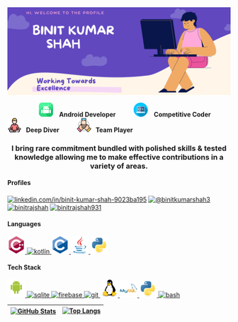 
<img src = "https://github.com/binitrajshah7/binitrajshah7/blob/main/Resource/bannerImage.png">

&nbsp; &nbsp; &nbsp; &nbsp; &nbsp; &nbsp; &nbsp;&nbsp; &nbsp; &nbsp;![android logo](https://github.com/binitrajshah7/binitrajshah7/blob/main/Resource/androidLogo.png) **&nbsp; &nbsp;Android Developer &nbsp; &nbsp; &nbsp;&nbsp; &nbsp; &nbsp;** ![android logo](https://github.com/binitrajshah7/binitrajshah7/blob/main/Resource/programmingLogo.png) **&nbsp; &nbsp;Competitive Coder &nbsp; &nbsp; &nbsp;&nbsp; &nbsp; &nbsp;** ![android logo](https://github.com/binitrajshah7/binitrajshah7/blob/main/Resource/deepDiverLogo.png)**&nbsp; &nbsp;Deep Diver &nbsp; &nbsp; &nbsp;&nbsp; &nbsp; &nbsp;** ![android logo](https://github.com/binitrajshah7/binitrajshah7/blob/main/Resource/teamPlayerLogo.png)**&nbsp; &nbsp;Team Player**

<h3 align="center">I bring rare commitment bundled with polished skills & tested knowledge allowing me to make effective contributions in a variety of areas.</h3>

#### Profiles

<p align="left">
<a href="https://www.linkedin.com/in/binit-kumar-shah-9023ba195?lipi=urn%3Ali%3Apage%3Ad_flagship3_profile_view_base_contact_details%3BHETMX3ANQXKv5UtSjq7V8A%3D%3D" target="blank"><img align="center" src="https://raw.githubusercontent.com/rahuldkjain/github-profile-readme-generator/master/src/images/icons/Social/linked-in-alt.svg" alt="linkedin.com/in/binit-kumar-shah-9023ba195" height="30" width="40" /></a>
<a href="https://twitter.com/@binitkumarshah3" target="blank"><img align="center" src="https://raw.githubusercontent.com/rahuldkjain/github-profile-readme-generator/master/src/images/icons/Social/twitter.svg" alt="@binitkumarshah3" height="30" width="40" /></a>
<a href="https://www.leetcode.com/binitrajshah" target="blank"><img align="center" src="https://raw.githubusercontent.com/rahuldkjain/github-profile-readme-generator/master/src/images/icons/Social/leet-code.svg" alt="binitrajshah" height="30" width="40" /></a>
<a href="https://auth.geeksforgeeks.org/user/binitrajshah931" target="blank"><img align="center" src="https://raw.githubusercontent.com/rahuldkjain/github-profile-readme-generator/master/src/images/icons/Social/geeks-for-geeks.svg" alt="binitrajshah931" height="30" width="40" /></a>
</p>

#### Languages

<p align="left">
<a href="https://www.w3schools.com/cpp/" target="_blank" rel="noreferrer"> <img src="https://raw.githubusercontent.com/devicons/devicon/master/icons/cplusplus/cplusplus-original.svg" alt="cplusplus" width="40" height="40"/> </a><a href="https://kotlinlang.org" target="_blank" rel="noreferrer"> <img src="https://www.vectorlogo.zone/logos/kotlinlang/kotlinlang-icon.svg" alt="kotlin" width="40" height="40"/> </a><a href="https://www.cprogramming.com/" target="_blank" rel="noreferrer"> <img src="https://raw.githubusercontent.com/devicons/devicon/master/icons/c/c-original.svg" alt="c" width="40" height="40"/> </a> <a href="https://www.java.com" target="_blank" rel="noreferrer"> <img src="https://raw.githubusercontent.com/devicons/devicon/master/icons/java/java-original.svg" alt="java" width="40" height="40"/> </a> <a href="https://www.python.org" target="_blank" rel="noreferrer"> <img src="https://raw.githubusercontent.com/devicons/devicon/master/icons/python/python-original.svg" alt="python" width="40" height="40"/> </a> 
</p>

#### Tech Stack
<p align="left"> <a href="https://developer.android.com" target="_blank" rel="noreferrer"> <img src="https://raw.githubusercontent.com/devicons/devicon/master/icons/android/android-original-wordmark.svg" alt="android" width="40" height="40"/> </a><a href="https://www.sqlite.org/" target="_blank" rel="noreferrer"> <img src="https://www.vectorlogo.zone/logos/sqlite/sqlite-icon.svg" alt="sqlite" width="40" height="40"/> </a>  <a href="https://firebase.google.com/" target="_blank" rel="noreferrer"> <img src="https://www.vectorlogo.zone/logos/firebase/firebase-icon.svg" alt="firebase" width="40" height="40"/> </a> <a href="https://git-scm.com/" target="_blank" rel="noreferrer"> <img src="https://www.vectorlogo.zone/logos/git-scm/git-scm-icon.svg" alt="git" width="40" height="40"/> </a> <a href="https://www.linux.org/" target="_blank" rel="noreferrer"> <img src="https://raw.githubusercontent.com/devicons/devicon/master/icons/linux/linux-original.svg" alt="linux" width="40" height="40"/> </a> <a href="https://www.mysql.com/" target="_blank" rel="noreferrer"> <img src="https://raw.githubusercontent.com/devicons/devicon/master/icons/mysql/mysql-original-wordmark.svg" alt="mysql" width="40" height="40"/> </a> <a href="https://www.python.org" target="_blank" rel="noreferrer"> <img src="https://raw.githubusercontent.com/devicons/devicon/master/icons/python/python-original.svg" alt="python" width="40" height="40"/> </a> <a href="https://www.gnu.org/software/bash/" target="_blank" rel="noreferrer"> <img src="https://www.vectorlogo.zone/logos/gnu_bash/gnu_bash-icon.svg" alt="bash" width="40" height="40"/> </a> 
</p>


| <a href="https://github.com/anuraghazra/github-readme-stats"><img align="center" src="https://github-readme-stats.vercel.app/api?username=binitrajshah7&show_icons=true&include_all_commits=true&theme=buefy&hide_border=true" alt="GitHub Stats" /></a> | [![Top Langs](https://github-readme-stats.vercel.app/api/top-langs/?username=binitrajshah7&langs_count=8)](https://github.com/anuraghazra/github-readme-stats) |
| ------------- | ------------- |
